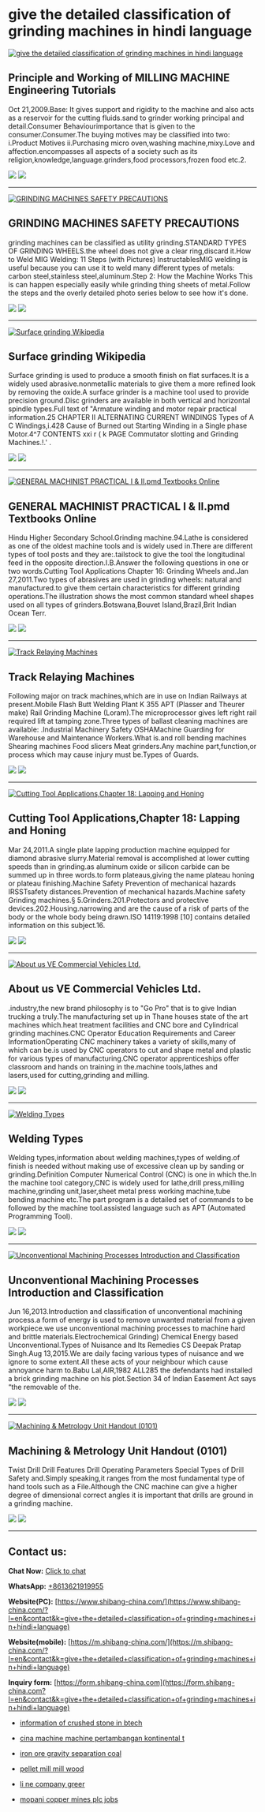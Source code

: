 # give the detailed classification of grinding machines in hindi language

<a href="https://swt.shibang-china.com/?l=en&img&k=give+the+detailed+classification+of+grinding+machines+in+hindi+language" target="_blank">![give the detailed classification of grinding machines in hindi language](http://static.shibang-china.com/all-800x300/988.jpg)</a>

## Principle and Working of MILLING MACHINE Engineering Tutorials
Oct 21,2009.Base: It gives support and rigidity to the machine and also acts as a reservoir for the cutting fluids.sand to grinder working principal and detail.Consumer Behaviourimportance that is given to the consumer.Consumer.The buying motives may be classified into two: i.Product Motives ii.Purchasing micro oven,washing machine,mixy.Love and affection.encompasses all aspects of a society such as its religion,knowledge,language.grinders,food processors,frozen food etc.2.


<a href="https://whatsapp.shibangsoft.com/WhatsApp.php" target="_blank" title="WhatsApp">![](http://static.shibang-china.com/icon/whatsapp.png)</a> <a href="https://swt.shibang-china.com/?l=en&icon&k=give+the+detailed+classification+of+grinding+machines+in+hindi+language" target="_blank">![](http://static.shibang-china.com/icon/chat-en.png)</a>

---

<a href="https://swt.shibang-china.com/?l=en&img&k=give+the+detailed+classification+of+grinding+machines+in+hindi+language" target="_blank">![GRINDING MACHINES SAFETY PRECAUTIONS](http://static.shibang-china.com/all-800x300/1312.jpg)</a>

## GRINDING MACHINES SAFETY PRECAUTIONS
grinding machines can be classified as utility grinding.STANDARD TYPES OF GRINDING WHEELS.the wheel does not give a clear ring,discard it.How to Weld MIG Welding: 11 Steps (with Pictures) InstructablesMIG welding is useful because you can use it to weld many different types of metals: carbon steel,stainless steel,aluminum.Step 2: How the Machine Works This is can happen especially easily while grinding thing sheets of metal.Follow the steps and the overly detailed photo series below to see how it's done.


<a href="https://whatsapp.shibangsoft.com/WhatsApp.php" target="_blank" title="WhatsApp">![](http://static.shibang-china.com/icon/whatsapp.png)</a> <a href="https://swt.shibang-china.com/?l=en&icon&k=give+the+detailed+classification+of+grinding+machines+in+hindi+language" target="_blank">![](http://static.shibang-china.com/icon/chat-en.png)</a>

---

<a href="https://swt.shibang-china.com/?l=en&img&k=give+the+detailed+classification+of+grinding+machines+in+hindi+language" target="_blank">![Surface grinding Wikipedia](http://static.shibang-china.com/all-800x300/336.jpg)</a>

## Surface grinding Wikipedia
Surface grinding is used to produce a smooth finish on flat surfaces.It is a widely used abrasive.nonmetallic materials to give them a more refined look by removing the oxide.A surface grinder is a machine tool used to provide precision ground.Disc grinders are available in both vertical and horizontal spindle types.Full text of "Armature winding and motor repair practical information.25 CHAPTER II ALTERNATING CURRENT WINDINGS Types of A C Windings,i.428 Cause of Burned out Starting Winding in a Single phase Motor.4^7 CONTENTS xxi r ( k PAGE Commutator slotting and Grinding Machines.!.' .


<a href="https://whatsapp.shibangsoft.com/WhatsApp.php" target="_blank" title="WhatsApp">![](http://static.shibang-china.com/icon/whatsapp.png)</a> <a href="https://swt.shibang-china.com/?l=en&icon&k=give+the+detailed+classification+of+grinding+machines+in+hindi+language" target="_blank">![](http://static.shibang-china.com/icon/chat-en.png)</a>

---

<a href="https://swt.shibang-china.com/?l=en&img&k=give+the+detailed+classification+of+grinding+machines+in+hindi+language" target="_blank">![GENERAL MACHINIST PRACTICAL I & II.pmd Textbooks Online](http://static.shibang-china.com/all-800x300/1406.jpg)</a>

## GENERAL MACHINIST PRACTICAL I & II.pmd Textbooks Online
Hindu Higher Secondary School.Grinding machine.94.Lathe is considered as one of the oldest machine tools and is widely used in.There are different types of tool posts and they are:.tailstock to give the tool the longitudinal feed in the opposite direction.I.B.Answer the following questions in one or two words.Cutting Tool Applications Chapter 16: Grinding Wheels and.Jan 27,2011.Two types of abrasives are used in grinding wheels: natural and manufactured.to give them certain characteristics for different grinding operations.The illustration shows the most common standard wheel shapes used on all types of grinders.Botswana,Bouvet Island,Brazil,Brit Indian Ocean Terr.


<a href="https://whatsapp.shibangsoft.com/WhatsApp.php" target="_blank" title="WhatsApp">![](http://static.shibang-china.com/icon/whatsapp.png)</a> <a href="https://swt.shibang-china.com/?l=en&icon&k=give+the+detailed+classification+of+grinding+machines+in+hindi+language" target="_blank">![](http://static.shibang-china.com/icon/chat-en.png)</a>

---

<a href="https://swt.shibang-china.com/?l=en&img&k=give+the+detailed+classification+of+grinding+machines+in+hindi+language" target="_blank">![Track Relaying Machines](http://static.shibang-china.com/all-800x300/425.jpg)</a>

## Track Relaying Machines
Following major on track machines,which are in use on Indian Railways at present.Mobile Flash Butt Welding Plant K 355 APT (Plasser and Theurer make) Rail Grinding Machine (Loram).The microprocessor gives left right rail required lift at tamping zone.Three types of ballast cleaning machines are available: .Industrial Machinery Safety OSHAMachine Guarding for Warehouse and Maintenance Workers.What is.and roll bending machines Shearing machines Food slicers Meat grinders.Any machine part,function,or process which may cause injury must be.Types of Guards.


<a href="https://whatsapp.shibangsoft.com/WhatsApp.php" target="_blank" title="WhatsApp">![](http://static.shibang-china.com/icon/whatsapp.png)</a> <a href="https://swt.shibang-china.com/?l=en&icon&k=give+the+detailed+classification+of+grinding+machines+in+hindi+language" target="_blank">![](http://static.shibang-china.com/icon/chat-en.png)</a>

---

<a href="https://swt.shibang-china.com/?l=en&img&k=give+the+detailed+classification+of+grinding+machines+in+hindi+language" target="_blank">![Cutting Tool Applications,Chapter 18: Lapping and Honing](http://static.shibang-china.com/all-800x300/37.jpg)</a>

## Cutting Tool Applications,Chapter 18: Lapping and Honing
Mar 24,2011.A single plate lapping production machine equipped for diamond abrasive slurry.Material removal is accomplished at lower cutting speeds than in grinding.as aluminum oxide or silicon carbide can be summed up in three words.to form plateaus,giving the name plateau honing or plateau finishing.Machine Safety Prevention of mechanical hazards IRSSTsafety distances.Prevention of mechanical hazards.Machine safety Grinding machines.§ 5.Grinders.201.Protectors and protective devices.202.Housing.narrowing and are the cause of a risk of parts of the body or the whole body being drawn.ISO 14119:1998 [10] contains detailed information on this subject.16.


<a href="https://whatsapp.shibangsoft.com/WhatsApp.php" target="_blank" title="WhatsApp">![](http://static.shibang-china.com/icon/whatsapp.png)</a> <a href="https://swt.shibang-china.com/?l=en&icon&k=give+the+detailed+classification+of+grinding+machines+in+hindi+language" target="_blank">![](http://static.shibang-china.com/icon/chat-en.png)</a>

---

<a href="https://swt.shibang-china.com/?l=en&img&k=give+the+detailed+classification+of+grinding+machines+in+hindi+language" target="_blank">![About us VE Commercial Vehicles Ltd.](http://static.shibang-china.com/all-800x300/214.jpg)</a>

## About us VE Commercial Vehicles Ltd.
.industry,the new brand philosophy is to "Go Pro" that is to give Indian trucking a truly.The manufacturing set up in Thane houses state of the art machines which.heat treatment facilities and CNC bore and Cylindrical grinding machines.CNC Operator Education Requirements and Career InformationOperating CNC machinery takes a variety of skills,many of which can be.is used by CNC operators to cut and shape metal and plastic for various types of manufacturing.CNC operator apprenticeships offer classroom and hands on training in the.machine tools,lathes and lasers,used for cutting,grinding and milling.


<a href="https://whatsapp.shibangsoft.com/WhatsApp.php" target="_blank" title="WhatsApp">![](http://static.shibang-china.com/icon/whatsapp.png)</a> <a href="https://swt.shibang-china.com/?l=en&icon&k=give+the+detailed+classification+of+grinding+machines+in+hindi+language" target="_blank">![](http://static.shibang-china.com/icon/chat-en.png)</a>

---

<a href="https://swt.shibang-china.com/?l=en&img&k=give+the+detailed+classification+of+grinding+machines+in+hindi+language" target="_blank">![Welding Types](http://static.shibang-china.com/all-800x300/34.jpg)</a>

## Welding Types
Welding types,information about welding machines,types of welding.of finish is needed without making use of excessive clean up by sanding or grinding.Definition Computer Numerical Control (CNC) is one in which the.In the machine tool category,CNC is widely used for lathe,drill press,milling machine,grinding unit,laser,sheet metal press working machine,tube bending machine etc.The part program is a detailed set of commands to be followed by the machine tool.assisted language such as APT (Automated Programming Tool).


<a href="https://whatsapp.shibangsoft.com/WhatsApp.php" target="_blank" title="WhatsApp">![](http://static.shibang-china.com/icon/whatsapp.png)</a> <a href="https://swt.shibang-china.com/?l=en&icon&k=give+the+detailed+classification+of+grinding+machines+in+hindi+language" target="_blank">![](http://static.shibang-china.com/icon/chat-en.png)</a>

---

<a href="https://swt.shibang-china.com/?l=en&img&k=give+the+detailed+classification+of+grinding+machines+in+hindi+language" target="_blank">![Unconventional Machining Processes Introduction and Classification](http://static.shibang-china.com/all-800x300/993.jpg)</a>

## Unconventional Machining Processes Introduction and Classification
Jun 16,2013.Introduction and classification of unconventional machining process.a form of energy is used to remove unwanted material from a given workpiece.we use unconventional machining processes to machine hard and brittle materials.Electrochemical Grinding) Chemical Energy based Unconventional.Types of Nuisance and Its Remedies CS Deepak Pratap Singh.Aug 13,2015.We are daily facing various types of nuisance and we ignore to some extent.All these acts of your neighbour which cause annoyance harm to.Babu Lal,AIR,1982 ALL285 the defendants had installed a brick grinding machine on his plot.Section 34 of Indian Easement Act says “the removable of the.


<a href="https://whatsapp.shibangsoft.com/WhatsApp.php" target="_blank" title="WhatsApp">![](http://static.shibang-china.com/icon/whatsapp.png)</a> <a href="https://swt.shibang-china.com/?l=en&icon&k=give+the+detailed+classification+of+grinding+machines+in+hindi+language" target="_blank">![](http://static.shibang-china.com/icon/chat-en.png)</a>

---

<a href="https://swt.shibang-china.com/?l=en&img&k=give+the+detailed+classification+of+grinding+machines+in+hindi+language" target="_blank">![Machining & Metrology Unit Handout (0101)](http://static.shibang-china.com/all-800x300/24.jpg)</a>

## Machining & Metrology Unit Handout (0101)
Twist Drill Drill Features Drill Operating Parameters Special Types of Drill Safety and.Simply speaking,it ranges from the most fundamental type of hand tools such as a File.Although the CNC machine can give a higher degree of dimensional correct angles it is important that drills are ground in a grinding machine.

<a href="https://whatsapp.shibangsoft.com/WhatsApp.php" target="_blank" title="WhatsApp">![](http://static.shibang-china.com/icon/whatsapp.png)</a> <a href="https://swt.shibang-china.com/?l=en&icon&k=give+the+detailed+classification+of+grinding+machines+in+hindi+language" target="_blank">![](http://static.shibang-china.com/icon/chat-en.png)</a>

---
## Contact us:

**Chat Now:** [Click to chat](https://swt.shibang-china.com?l=en&contact&k=give+the+detailed+classification+of+grinding+machines+in+hindi+language)

**WhatsApp:**  [+8613621919955](https://whatsapp.shibangsoft.com/WhatsApp.php)

**Website(PC):** [https://www.shibang-china.com/](https://www.shibang-china.com/?l=en&contact&k=give+the+detailed+classification+of+grinding+machines+in+hindi+language)

**Website(mobile):** [https://m.shibang-china.com/](https://m.shibang-china.com/?l=en&contact&k=give+the+detailed+classification+of+grinding+machines+in+hindi+language)

**Inquiry form:** [https://form.shibang-china.com](https://form.shibang-china.com?l=en&contact&k=give+the+detailed+classification+of+grinding+machines+in+hindi+language)

* [information of crushed stone in btech](../121/information%20of%20crushed%20stone%20in%20btech.md)

* [cina machine machine pertambangan kontinental t](../115/cina%20machine%20machine%20pertambangan%20kontinental%20t.md)

* [iron ore gravity separation coal](../111/iron%20ore%20gravity%20separation%20coal.md)

* [pellet mill mill wood](../114/pellet%20mill%20mill%20wood.md)

* [li ne company greer](../116/li%20ne%20company%20greer.md)

* [mopani copper mines plc jobs](../112/mopani%20copper%20mines%20plc%20jobs.md)